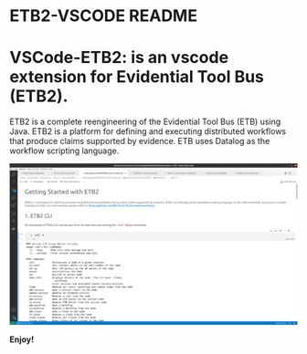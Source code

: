 # ETB2-VSCODE README

# VSCode-ETB2: is an vscode extension for Evidential Tool Bus (ETB2).  

ETB2 is a complete reengineering of the Evidential Tool Bus (ETB) using Java. ETB2 is a platform for defining and executing distributed workflows that produce claims supported by evidence. ETB uses Datalog as the workflow scripting language. 


<img src="https://github.com/BouchekirRedouane/etb2-vs-extension/blob/main/screenshots/vscode-etb-Screenshot.png" width="800">





**Enjoy!**
